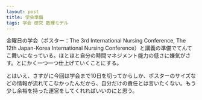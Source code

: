 ```yaml
---
layout: post
title: 学会準備
tags: 学会 研究 数理モデル
---
```


金曜日の学会（ポスター：The 3rd International Nursing Conference, The 12th Japan-Korea International Nursing Conference）と講義の準備でてんてこ舞いになっている。ほとほと自分の時間マネジメント能力の低さに嫌気がさす。とにかく一つ一つ仕上げていくことにする。

とはいえ、さすがに今回は学会まで10日を切ってからしか、ポスターのサイズなどの情報が流れてこなかったんだから、自分だけの責任とは言いたくない。もう少し余裕を持った運営をしてくれればいいのにと思う。
